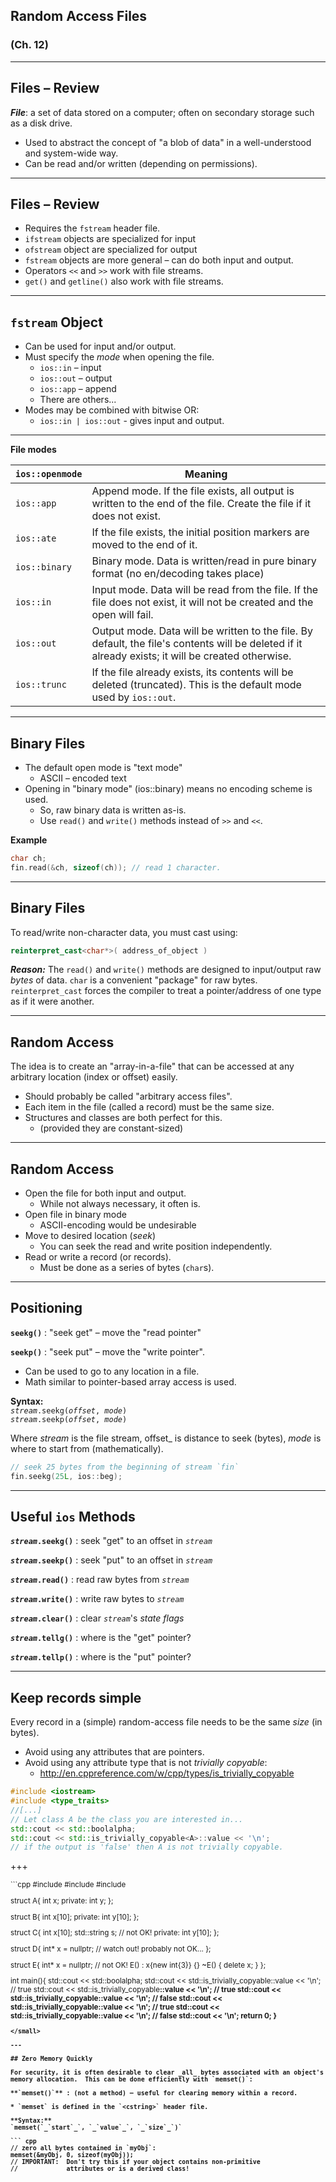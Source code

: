 ## Random Access Files
### (Ch. 12)

---

## Files – Review

_**File**_: a set of data stored on a computer; often on secondary storage such as a disk drive.

* Used to abstract the concept of "a blob of data" in a well-understood and system-wide way.
* Can be read and/or written (depending on permissions).

---

## Files – Review

* Requires the `fstream` header file.
* `ifstream` objects are specialized for input
* `ofstream` object are specialized for output
* `fstream` objects are more general – can do both input and output.
* Operators `<<` and `>>` work with file streams.
* `get()` and `getline()` also work with file streams.

---

## `fstream`  Object

* Can be used for input and/or output.
* Must specify the _mode_ when opening the file.
    - `ios::in`  – input
    - `ios::out` – output
    - `ios::app` – append
    - There are others...
* Modes may be combined with bitwise OR:
    -  `ios::in | ios::out`  - gives input and output.

---

**File modes**

<small>

| `ios::openmode`   | Meaning |
|-------------------|-------------------------------------------|
| `ios::app `       | Append mode.  If the file exists, all output is written to the end of the file. Create the file if it does not exist.   |
| `ios::ate`        | If the file exists, the initial position markers are moved to the end of it.  |
| `ios::binary `    | Binary mode.  Data is written/read in pure binary format (no en/decoding takes place)|
| `ios::in `        | Input mode.  Data will be read from the file.  If the file does not exist, it will not be created and the open will fail. |
| `ios::out`        | Output mode.  Data will be written to the file. By default, the file's contents will be deleted if it already exists; it will be created otherwise.|
| `ios::trunc `     | If the file already exists, its contents will be deleted (truncated).  This is the default mode used by `ios::out`.|

</small>


---

## Binary Files

* The default open mode is "text mode"
    - ASCII – encoded text
* Opening in "binary mode" (ios::binary) means no encoding scheme is used.
    - So, raw binary data is written as-is.
    - Use `read()` and `write()` methods instead of `>>` and `<<`.

**Example**
``` cpp
char ch;
fin.read(&ch, sizeof(ch)); // read 1 character.
```

---

## Binary Files

To read/write non-character data, you must cast using:
``` cpp
reinterpret_cast<char*>( address_of_object )
```

_**Reason:**_  The `read()` and `write()` methods are designed to input/output raw _bytes_ of data.  `char` is a convenient "package" for raw bytes. `reinterpret_cast` forces the compiler to treat a pointer/address of one type as if it were another.

---

## Random Access

The idea is to create an "array-in-a-file" that can be accessed at any arbitrary location (index or offset) easily.

* Should probably be called "arbitrary access files".
* Each item in the file (called a record) must be the same size.
* Structures and classes are both perfect for this.
    - (provided they are constant-sized)

---

## Random Access

* Open the file for both input and output.
    -  While not always necessary, it often is.
* Open file in binary mode
    - ASCII-encoding would be undesirable
* Move to desired location (_seek_)
    - You can seek the read and write position independently.
* Read or write a record (or records).
    - Must be done as a series of bytes (`char`s).

---

## Positioning

**`seekg()`** : "seek get" – move the "read pointer"

**`seekp()`** : "seek put" – move the "write pointer".

* Can be used to go to any location in a file.
* Math similar to pointer-based array access is used.

**Syntax:**    
_`stream`_`.seekg(`_`offset`_`, `_`mode`_`)`       
_`stream`_`.seekp(`_`offset`_`, `_`mode`_`)`

Where _stream_ is the file stream, offset_ is distance to seek (bytes), _mode_ is where to start from (mathematically).

``` cpp
// seek 25 bytes from the beginning of stream `fin`
fin.seekg(25L, ios::beg); 
```

---

## Useful `ios` Methods

**_`stream`_`.seekg()`** : seek "get" to an offset in _`stream`_

**_`stream`_`.seekp()`** : seek "put" to an offset in _`stream`_

**_`stream`_`.read()`** : read raw bytes from _`stream`_

**_`stream`_`.write()`** : write raw bytes to _`stream`_

**_`stream`_`.clear()`** : clear _`stream`_'s _state flags_

**_`stream`_`.tellg()`** : where is the "get" pointer?

**_`stream`_`.tellp()`** : where is the "put" pointer?

---

## Keep records simple

Every record in a (simple) random-access file needs to be the same _size_ (in bytes).

* Avoid using any attributes that are pointers.
* Avoid using any attribute type that is not _trivially copyable_:
    * http://en.cppreference.com/w/cpp/types/is_trivially_copyable 

```cpp
#include <iostream>
#include <type_traits>
//[...]
// Let class A be the class you are interested in...
std::cout << std::boolalpha;
std::cout << std::is_trivially_copyable<A>::value << '\n';
// if the output is 'false' then A is not trivially copyable.
```

+++

<small style="min_width: 100%;">
```cpp
#include <iostream>
#include <string>
#include <type_traits>

struct A{
    int x;
private:
    int y;
};

struct B{
    int x[10];
private:
    int y[10];
};

struct C{
    int x[10];
    std::string s;      // not OK!
private:
    int y[10];
};

struct D{
    int* x = nullptr;   // watch out! probably not OK...
};

struct E{
    int* x = nullptr;   // not OK!
    E() : x{new int{3}} {}
    ~E() { delete x; }
};
 
int main(){
    std::cout << std::boolalpha;
    std::cout << std::is_trivially_copyable<A>::value << '\n'; // true
    std::cout << std::is_trivially_copyable<B>::value << '\n'; // true
    std::cout << std::is_trivially_copyable<C>::value << '\n'; // false
    std::cout << std::is_trivially_copyable<D>::value << '\n'; // true
    std::cout << std::is_trivially_copyable<E>::value << '\n'; // false
    std::cout << '\n';
    return 0;
}
```
</small>

---

## Zero Memory Quickly

For security, it is often desirable to clear _all_ bytes associated with an object's memory allocation.  This can be done efficiently with `memset()`:

**`memset()`** : (not a method) – useful for clearing memory within a record.

* `memset` is defined in the `<cstring>` header file.

**Syntax:**      
`memset(`_`start`_`, `_`value`_`, `_`size`_`)`

``` cpp
// zero all bytes contained in `myObj`:
memset(&myObj, 0, sizeof(myObj));
// IMPORTANT:  Don't try this if your object contains non-primitive
//             attributes or is a derived class!
```
